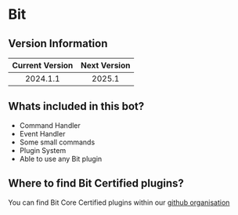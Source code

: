 # Bit
## Version Information
| Current Version | Next Version |
| :---: | :---: |
| 2024.1.1 | 2025.1 |

## Whats included in this bot?
- Command Handler
- Event Handler
- Some small commands
- Plugin System
 - Able to use any Bit plugin

## Where to find Bit Certified plugins?
You can find Bit Core Certified plugins within our [github organisation](https://github.com/Bit-Plugins)